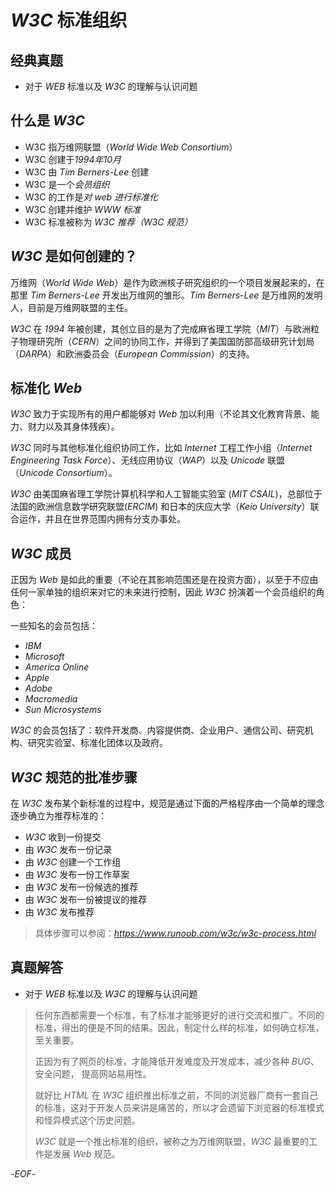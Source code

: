 # *W3C* 标准组织



## 经典真题


- 对于 *WEB* 标准以及 *W3C* 的理解与认识问题



## 什么是 *W3C*


- W3C 指万维网联盟（*World Wide Web Consortium*）
- W3C 创建于*1994年10月*
- W3C 由 *Tim Berners-Lee* 创建
- W3C 是一个*会员组织*
- W3C 的工作是*对 web 进行标准化*
- W3C 创建并维护 *WWW 标准*
- W3C 标准被称为 *W3C 推荐（W3C 规范）*



## *W3C* 是如何创建的？


万维网（*World Wide Web*）是作为欧洲核子研究组织的一个项目发展起来的，在那里 *Tim Berners-Lee* 开发出万维网的雏形。*Tim Berners-Lee* 是万维网的发明人，目前是万维网联盟的主任。

*W3C* 在 *1994* 年被创建，其创立目的是为了完成麻省理工学院（*MIT*）与欧洲粒子物理研究所（*CERN*）之间的协同工作，并得到了美国国防部高级研究计划局（*DARPA*）和欧洲委员会（*European Commission*）的支持。



## 标准化 *Web*


*W3C* 致力于实现所有的用户都能够对 *Web* 加以利用（不论其文化教育背景、能力、财力以及其身体残疾）。

*W3C* 同时与其他标准化组织协同工作，比如 *Internet* 工程工作小组（*Internet Engineering Task Force*）、无线应用协议（*WAP*）以及 *Unicode* 联盟（*Unicode Consortium*）。

*W3C* 由美国麻省理工学院计算机科学和人工智能实验室 (*MIT CSAIL*)，总部位于法国的欧洲信息数学研究联盟(*ERCIM*) 和日本的庆应大学（*Keio University*）联合运作，并且在世界范围内拥有分支办事处。



## *W3C* 成员


正因为 *Web* 是如此的重要（不论在其影响范围还是在投资方面），以至于不应由任何一家单独的组织来对它的未来进行控制，因此 *W3C* 扮演着一个会员组织的角色：

一些知名的会员包括：

- *IBM*
- *Microsoft*
- *America Online*
- *Apple*
- *Adobe*
- *Macromedia*
- *Sun Microsystems*



*W3C* 的会员包括了：软件开发商、内容提供商、企业用户、通信公司、研究机构、研究实验室、标准化团体以及政府。



## *W3C* 规范的批准步骤


在 *W3C* 发布某个新标准的过程中，规范是通过下面的严格程序由一个简单的理念逐步确立为推荐标准的：

- *W3C* 收到一份提交
- 由 *W3C* 发布一份记录
- 由 *W3C* 创建一个工作组
- 由 *W3C* 发布一份工作草案
- 由 *W3C* 发布一份候选的推荐
- 由 *W3C* 发布一份被提议的推荐
- 由 *W3C* 发布推荐



> 具体步骤可以参阅：*https://www.runoob.com/w3c/w3c-process.html*



## 真题解答


- 对于 *WEB* 标准以及 *W3C* 的理解与认识问题



>任何东西都需要一个标准，有了标准才能够更好的进行交流和推广。不同的标准，得出的便是不同的结果。因此，制定什么样的标准，如何确立标准，至关重要。
>
>正因为有了网页的标准，才能降低开发难度及开发成本，减少各种 *BUG*、安全问题， 提高网站易用性。
>
>就好比 *HTML* 在 *W3C* 组织推出标准之前，不同的浏览器厂商有一套自己的标准，这对于开发人员来讲是痛苦的，所以才会遗留下浏览器的标准模式和怪异模式这个历史问题。
>
>*W3C* 就是一个推出标准的组织，被称之为万维网联盟，*W3C* 最重要的工作是发展 *Web* 规范。



-*EOF*-


